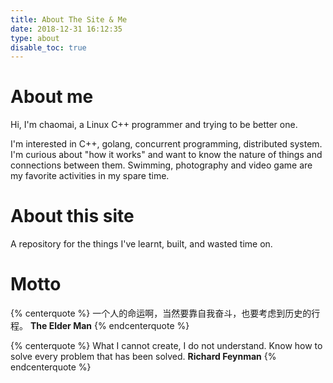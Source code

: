 ```yaml
---
title: About The Site & Me
date: 2018-12-31 16:12:35
type: about
disable_toc: true
---
```


# About me
Hi, I'm chaomai, a Linux C++ programmer and trying to be better one.

I'm interested in C++, golang, concurrent programming, distributed system. I'm curious about "how it works" and want to know the nature of things and connections between them. Swimming, photography and video game are my favorite activities in my spare time.

# About this site
A repository for the things I've learnt, built, and wasted time on.

# Motto
{% centerquote %}
一个人的命运啊，当然要靠自我奋斗，也要考虑到历史的行程。
**The Elder Man**
{% endcenterquote %}

{% centerquote %}
What I cannot create, I do not understand.
Know how to solve every problem that has been solved.
**Richard Feynman**
{% endcenterquote %}

